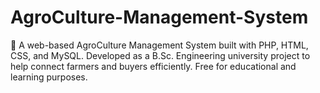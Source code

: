 # AgroCulture-Management-System
🌾 A web-based AgroCulture Management System built with PHP, HTML, CSS, and MySQL. Developed as a B.Sc. Engineering university project to help connect farmers and buyers efficiently. Free for educational and learning purposes.
